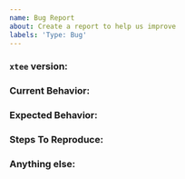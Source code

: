 ```yaml
---
name: Bug Report
about: Create a report to help us improve
labels: 'Type: Bug'
---
```


<!-- ISSUES MISSING IMPORTANT INFORMATION MAY BE CLOSED WITHOUT INVESTIGATION. -->

### `xtee` version:
<!-- We only accept issues that are reproducible on the latest version of `xtee`. -->
<!-- You can find the latest version of project at https://github.com/hueristiq/xtee/releases/ -->

### Current Behavior:
<!-- A concise description of what you're experiencing. -->

### Expected Behavior:
<!-- A concise description of what you expected to happen. -->

### Steps To Reproduce:
<!--
Example: steps to reproduce the behavior:
1. Run 'xtee ..'
2. See error...
-->

### Anything else:
<!-- Links? References? Screnshots? Anything that will give us more contextee about the issue that you are encountering! -->
